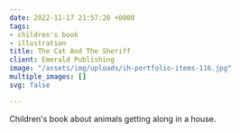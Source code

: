```yaml
---
date: 2022-11-17 21:57:20 +0000
tags:
- children's book
- illustration
title: The Cat And The Sheriff
client: Emerald Publishing
image: "/assets/img/uploads/ih-portfolio-items-116.jpg"
multiple_images: []
svg: false

---
```

Children's book about animals getting along in a house.